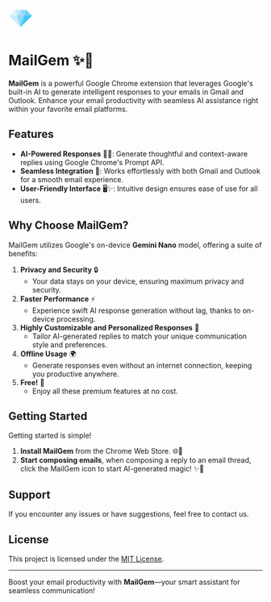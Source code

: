 ![MailGem Logo - AI-Powered Email Assistant](icons/icon48.png)

# MailGem ✨💎

**MailGem** is a powerful Google Chrome extension that leverages Google's built-in AI to generate intelligent responses to your emails in Gmail and Outlook. Enhance your email productivity with seamless AI assistance right within your favorite email platforms.

## Features

- **AI-Powered Responses** 💬💎: Generate thoughtful and context-aware replies using Google Chrome's Prompt API.
- **Seamless Integration** 🔗: Works effortlessly with both Gmail and Outlook for a smooth email experience.
- **User-Friendly Interface** 🖥️✨: Intuitive design ensures ease of use for all users.

## Why Choose MailGem?

MailGem utilizes Google's on-device **Gemini Nano** model, offering a suite of benefits:

1. **Privacy and Security** 🔒  
   - Your data stays on your device, ensuring maximum privacy and security.
2. **Faster Performance** ⚡  
   - Experience swift AI response generation without lag, thanks to on-device processing.
3. **Highly Customizable and Personalized Responses** 🎨  
   - Tailor AI-generated replies to match your unique communication style and preferences.
4. **Offline Usage** 🌍  
   - Generate responses even without an internet connection, keeping you productive anywhere.
5. **Free!** 💸  
   - Enjoy all these premium features at no cost.

## Getting Started

Getting started is simple!  
1. **Install MailGem** from the Chrome Web Store. 🌐🛒
2. **Start composing emails**, when composing a reply to an email thread, click the MailGem icon to start AI-generated magic! ✨💎

## Support

If you encounter any issues or have suggestions, feel free to contact us.

## License

This project is licensed under the [MIT License](LICENSE).

---

Boost your email productivity with **MailGem**—your smart assistant for seamless communication!
